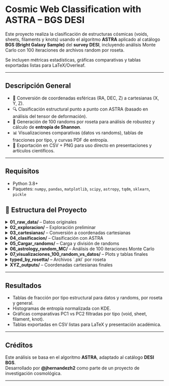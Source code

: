 # Cosmic Web Classification with ASTRA – BGS DESI

Este proyecto realiza la clasificación de estructuras cósmicas (voids, sheets, filaments y knots) usando el algoritmo **ASTRA** aplicado al catálogo **BGS (Bright Galaxy Sample)** del **survey DESI**, incluyendo análisis Monte Carlo con 100 iteraciones de archivos random por roseta.  

Se incluyen métricas estadísticas, gráficas comparativas y tablas exportadas listas para LaTeX/Overleaf.

---

## Descripción General

- 🚀 Conversión de coordenadas esféricas (RA, DEC, Z) a cartesianas (X, Y, Z).
- 🔍 Clasificación estructural punto a punto con ASTRA (basado en análisis del tensor de deformación).
- 🎲 Generación de 100 randoms por roseta para análisis de robustez y cálculo de **entropía de Shannon**.
- 📊 Visualizaciones comparativas (datos vs randoms), tablas de fracciones por tipo, y curvas PDF de entropía.
- 📁 Exportación en CSV + PNG para uso directo en presentaciones y artículos científicos.

---

## Requisitos

- Python 3.8+
- Paquetes: `numpy`, `pandas`, `matplotlib`, `scipy`, `astropy`, `tqdm`, `sklearn`, `pickle`

## 📁 Estructura del Proyecto

<details>
<summary><strong>01_raw_data/</strong> – Datos originales</summary>

- `importar_datos_1.ipynb` – Carga y limpieza de datos originales del BGS y randoms DESI.
</details>

<details>
<summary><strong>02_exploracion/</strong> – Exploración preliminar</summary>

- `exploracion_rosetas.ipynb` – Distribución espacial y conteo inicial por roseta.
</details>

<details>
<summary><strong>03_cartesianas/</strong> – Conversión a coordenadas cartesianas</summary>

- `coordenadas_cartesianas.ipynb` – Conversión RA, DEC, Z → X, Y, Z.
</details>

<details>
<summary><strong>04_clasificacion/</strong> – Clasificación con ASTRA</summary>

- `clasificacion_ASTRA.ipynb` – Clasificación tipo cósmico (void/sheet/filament/knot).
</details>

<details>
<summary><strong>05_Cargar_randoms/</strong> – Carga y división de randoms</summary>

- `procesar_randoms.ipynb` – Separación y guardado de randoms individuales por roseta.
</details>

<details>
<summary><strong>06_astrology_random_MC/</strong> – Análisis de 100 iteraciones Monte Carlo</summary>

- `Random_final.ipynb` – Entropía y clasificación para 100 archivos randoms.
</details>

<details>
<summary><strong>07_visualizaciones_100_random_vs_datos/</strong> – Plots y tablas finales</summary>

- `100_random_plots/` – PDFs, histogramas y distribución de entropía.
- `100_random_tablas/` – Tablas individuales y generales (PNG y CSV).
- `random_vs_datos.ipynb` – Notebook de visualización resumen.
</details>

<details>
<summary><strong>typed_by_rosetta/</strong> – Archivos `.pkl` por roseta</summary>

- Contiene 20 archivos `df_typed_rosetta_i.pkl`, cada uno con 100 iteraciones clasificadas.
</details>

<details>
<summary><strong>XYZ_outputs/</strong> – Coordenadas cartesianas finales</summary>

- `XYZ_data/` – Coordenadas de los datos reales.
- `XYZ_random/` – Coordenadas de los datos random.
</details>

---

## Resultados

- Tablas de fracción por tipo estructural para datos y randoms, por roseta y general.
- Histogramas de entropía normalizada con KDE.
- Gráficas comparativas PC1 vs PC2 filtradas por tipo (void, sheet, filament, knot).
- Tablas exportadas en CSV listas para LaTeX y presentación académica.

---

## Créditos

Este análisis se basa en el algoritmo **ASTRA**, adaptado al catálogo **DESI BGS**.  
Desarrollado por **@jhernandezh2** como parte de un proyecto de investigación cosmológica.

---
